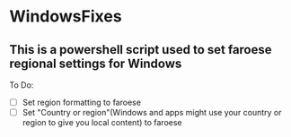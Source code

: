 # WindowsFixes

## This is a powershell script used to set faroese regional settings for Windows

To Do:
- [ ] Set region formatting to faroese
- [ ] Set "Country or region"(Windows and apps might use your country or region to give you local content) to faroese
